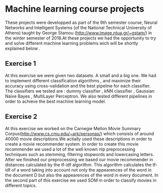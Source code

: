 # Machine learning course projects
These projects were developped as part of the 9th semester course, Neural Networks and Intelligent Systems (of the National Technical University of Athens) taught by George Stamou (http://www.image.ntua.gr/~gstam/) in the winter semester of 2018.At these projects we had the opportunity to try and solve different machine learning problems wich will be shortly explained below .


## Exercise 1
At this exercise we were given two datasets. A small and a big one. We had to implement different classification algorithms , and maximize their accuracy using cross-validation and the best pipeline for each classifier. The classifiers we tested are : dummy classifier , kNN classifier , Gaussian Naive Bayes , MultiLayer Perceptron. We also tested different pipelines in order to achieve the best machine learning model.

## Exercise 2
At this exercise we worked on the Carnegie Mellon Movie Summary Corpus(http://www.cs.cmu.edu/~ark/personas/) which consists of around 40000 movie descriptions.We actially used these descriptions in order to create a movie recommender system. In order to create this movie recommender we used a lot of the well known nlp preprocessing techniques such as stemming, filtering stopwords and lowercasing letters. After we finished our preprocessing we based our movie recommender in distances calculated by the tf-idf algorithm. This algorithm calculates the tf-idf of a word taking into account not only the appearences of the word in the document D but also the appearences of the word in every document.
In the second part of this exercise we used SOM in order to classify movies in different topics.
